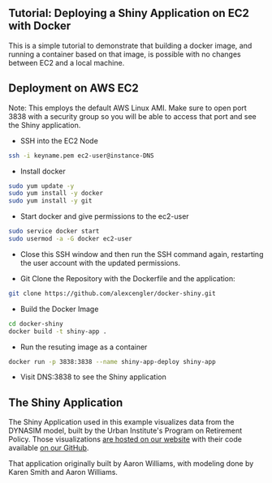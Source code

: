 
## Tutorial: Deploying a Shiny Application on EC2 with Docker 

This is a simple tutorial to demonstrate that building a docker image, and running a container based on that image, is possible with no changes between EC2 and a local machine.

## Deployment on AWS EC2
Note: This employs the default AWS Linux AMI. Make sure to open port 3838 with a security group so you will be able to access that port and see the Shiny application.

* SSH into the EC2 Node
```bash
ssh -i keyname.pem ec2-user@instance-DNS
```

* Install docker
```bash
sudo yum update -y
sudo yum install -y docker
sudo yum install -y git
```

* Start docker and give permissions to the ec2-user
```bash
sudo service docker start
sudo usermod -a -G docker ec2-user
```

* Close this SSH window and then run the SSH command again, restarting the user account with the updated permissions.

* Git Clone the Repository with the Dockerfile and the application:
```bash
git clone https://github.com/alexcengler/docker-shiny.git
```

* Build the Docker Image
```bash
cd docker-shiny
docker build -t shiny-app .
```

* Run the resuting image as a container
```bash
docker run -p 3838:3838 --name shiny-app-deploy shiny-app
```

* Visit DNS:3838 to see the Shiny application


## The Shiny Application

The Shiny Application used in this example visualizes data from the DYNASIM model, built by the Urban Institute's Program on Retirement Policy. Those visualizations [are hosted on our website](https://www.urban.org/policy-centers/cross-center-initiatives/program-retirement-policy/projects/dynasim-visualizing-older-americans-future-well-being/fiscal-health-social-security) with their code available [on our GitHub](https://github.com/UrbanInstitute/dynasim-shiny1).

That application originally built by Aaron Williams, with modeling done by Karen Smith and Aaron Williams.